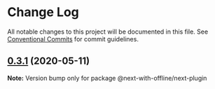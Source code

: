 # Change Log

All notable changes to this project will be documented in this file.
See [Conventional Commits](https://conventionalcommits.org) for commit guidelines.

## [0.3.1](https://github.com/cansin/next-with-offline/compare/v0.3.0...v0.3.1) (2020-05-11)

**Note:** Version bump only for package @next-with-offline/next-plugin
